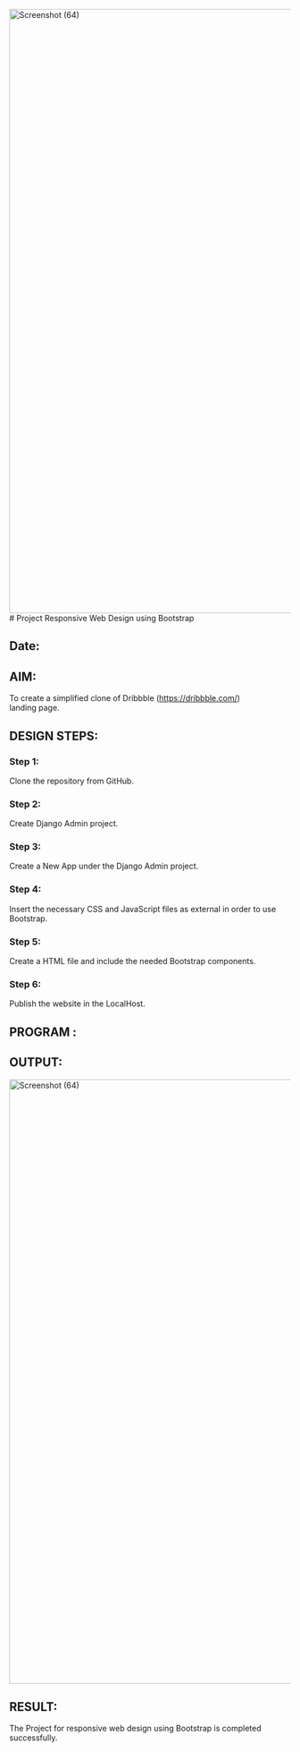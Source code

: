 <img width="1920" height="1080" alt="Screenshot (64)" src="https://github.com/user-attachments/assets/9487a769-e892-4000-88fe-2513fff84bdb" /># Project Responsive Web Design using Bootstrap
## Date:

## AIM:
To create a simplified clone of Dribbble (https://dribbble.com/) landing page.


## DESIGN STEPS:

### Step 1:
Clone the repository from GitHub.

### Step 2:
Create Django Admin project.

### Step 3:
Create a New App under the Django Admin project.

### Step 4:
Insert the necessary CSS and JavaScript files as external in order to use Bootstrap.

### Step 5:
Create a HTML file and include the needed Bootstrap components.

### Step 6:
Publish the website in the LocalHost.

## PROGRAM :


## OUTPUT:


<img width="1920" height="1080" alt="Screenshot (64)" src="https://github.com/user-attachments/assets/75424618-4b28-4eb1-a192-793a12ec9450" />

## RESULT:
The Project for responsive web design using Bootstrap is completed successfully.
